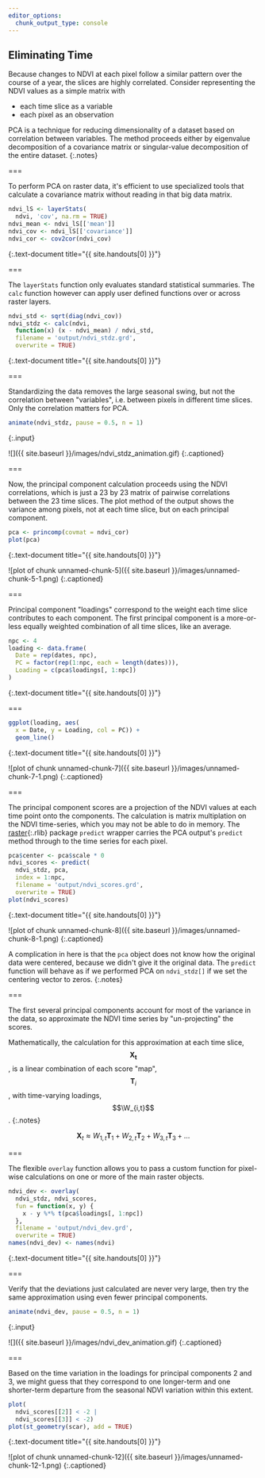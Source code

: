 ```yaml
---
editor_options: 
  chunk_output_type: console
---
```


## Eliminating Time

Because changes to NDVI at each pixel follow a similar pattern over the course of a year, the slices are highly correlated. Consider representing the NDVI values as a simple matrix with

- each time slice as a variable
- each pixel as an observation

PCA is a technique for reducing dimensionality of a dataset based on correlation
between variables. The method proceeds either by eigenvalue decomposition of a
covariance matrix or singular-value decomposition of the entire dataset.
{:.notes}

===

To perform PCA on raster data, it's efficient to use specialized tools that calculate a covariance matrix without reading in that big data matrix.


~~~r
ndvi_lS <- layerStats(
  ndvi, 'cov', na.rm = TRUE)
ndvi_mean <- ndvi_lS[['mean']]
ndvi_cov <- ndvi_lS[['covariance']]
ndvi_cor <- cov2cor(ndvi_cov)
~~~
{:.text-document title="{{ site.handouts[0] }}"}


===

The `layerStats` function only evaluates standard statistical summaries. The `calc` function however can apply user defined functions over or across raster layers.


~~~r
ndvi_std <- sqrt(diag(ndvi_cov))
ndvi_stdz <- calc(ndvi,
  function(x) (x - ndvi_mean) / ndvi_std,
  filename = 'output/ndvi_stdz.grd',
  overwrite = TRUE)
~~~
{:.text-document title="{{ site.handouts[0] }}"}


===

Standardizing the data removes the large seasonal swing, but not the correlation between "variables", i.e. between pixels in different time slices. Only the correlation matters for PCA.


~~~r
animate(ndvi_stdz, pause = 0.5, n = 1)
~~~
{:.input}


![]({{ site.baseurl }}/images/ndvi_stdz_animation.gif)
{:.captioned}

===

Now, the principal component calculation proceeds using the NDVI correlations,
which is just a 23 by 23 matrix of pairwise correlations between the 23 time
slices. The plot method of the output shows the variance among pixels, not at
each time slice, but on each principal component.


~~~r
pca <- princomp(covmat = ndvi_cor)
plot(pca)
~~~
{:.text-document title="{{ site.handouts[0] }}"}

![plot of chunk unnamed-chunk-5]({{ site.baseurl }}/images/unnamed-chunk-5-1.png)
{:.captioned}


===

Principal component "loadings" correspond to the weight each time slice
contributes to each component. The first principal component is a more-or-less
equally weighted combination of all time slices, like an average.


~~~r
npc <- 4
loading <- data.frame(
  Date = rep(dates, npc), 
  PC = factor(rep(1:npc, each = length(dates))),
  Loading = c(pca$loadings[, 1:npc])
)
~~~
{:.text-document title="{{ site.handouts[0] }}"}


===


~~~r
ggplot(loading, aes(
  x = Date, y = Loading, col = PC)) +
  geom_line()
~~~
{:.text-document title="{{ site.handouts[0] }}"}

![plot of chunk unnamed-chunk-7]({{ site.baseurl }}/images/unnamed-chunk-7-1.png)
{:.captioned}


===

The principal component scores are a projection of the NDVI values at each time
point onto the components. The calculation is matrix multiplation on the NDVI
time-series, which you may not be able to do in memory. The [raster](){:.rlib}
package `predict` wrapper carries the PCA output's `predict` method through to
the time series for each pixel.


~~~r
pca$center <- pca$scale * 0
ndvi_scores <- predict(
  ndvi_stdz, pca,
  index = 1:npc,
  filename = 'output/ndvi_scores.grd',
  overwrite = TRUE)
plot(ndvi_scores)
~~~
{:.text-document title="{{ site.handouts[0] }}"}

![plot of chunk unnamed-chunk-8]({{ site.baseurl }}/images/unnamed-chunk-8-1.png)
{:.captioned}


A complication in here is that the `pca` object does not know how the original
data were centered, because we didn't give it the original data. The `predict`
function will behave as if we performed PCA on `ndvi_stdz[]` if we set the
centering vector to zeros.
{:.notes}

===

The first several principal components account for most of the variance in the
data, so approximate the NDVI time series by "un-projecting" the scores.

Mathematically, the calculation for this approximation at each time slice,
$$\mathbf{X_t}$$, is a linear combination of each score "map", $$\bm{T}_i$$, with
time-varying loadings, $$\W_{i,t}$$.
{:.notes}

$$
\mathbf{X}_t \approx W_{1,t} \mathbf{T}_1 + W_{2,t} \mathbf{T}_2 + W_{3,t} \mathbf{T}_3 + \hdots
$$

===

The flexible `overlay` function allows you to pass a custom function for pixel-wise calculations
on one or more of the main raster objects.


~~~r
ndvi_dev <- overlay(
  ndvi_stdz, ndvi_scores,
  fun = function(x, y) {
    x - y %*% t(pca$loadings[, 1:npc])
  },
  filename = 'output/ndvi_dev.grd',
  overwrite = TRUE)
names(ndvi_dev) <- names(ndvi)
~~~
{:.text-document title="{{ site.handouts[0] }}"}


===

Verify that the deviations just calculated are never very large, then try the
same approximation using even fewer principal components.


~~~r
animate(ndvi_dev, pause = 0.5, n = 1)
~~~
{:.input}


![]({{ site.baseurl }}/images/ndvi_dev_animation.gif)
{:.captioned}

===

Based on the time variation in the loadings for principal components 2 and 3, we
might guess that they correspond to one longer-term and one shorter-term departure from
the seasonal NDVI variation within this extent.


~~~r
plot(
  ndvi_scores[[2]] < -2 |
  ndvi_scores[[3]] < -2)
plot(st_geometry(scar), add = TRUE)
~~~
{:.text-document title="{{ site.handouts[0] }}"}

![plot of chunk unnamed-chunk-12]({{ site.baseurl }}/images/unnamed-chunk-12-1.png)
{:.captioned}

